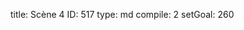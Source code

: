 title:          Scène 4
ID:             517
type:           md
compile:        2
setGoal:        260


